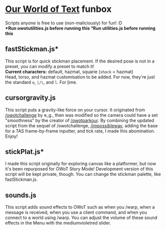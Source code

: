 # [Our World of Text](https://owot.me) funbox
Scripts anyone is free to use (non-maliciously) for fun! :D  
**\*Run owotutilities.js before running this**
**°Run utilities.js before running this**
## fastStickman.js*
This script is for quick stickman placement. If the desired pose is not in a preset, you can modify a preset to match it!  
**Current characters:** default, hazmat, squarie (`shock` = hazmat)  
Head, torso, and hazmat customisation to be added. For now, they're just the standard `o`, `|/\`, and `l`. For <ins>l</ins>ime.
## cursorgravity.js
This script puts a gravity-like force on your cursor. It originated from [/owotchallenge](https://owot.me/owotchallenge) by e_g., then was modified so the camera could have a set "smoothness" by the creator of [/owotparkour](https://owot.me/owotparkour). By combining the updated script from the sequel of /owotchallenge, [/impossibleway](https://owot.me/impossibleway), adding the base for a TAS frame-by-frame inputter, and tick rate, I made this abomination. Enjoy!
## stickPlat.js*
I made this script originally for exploring canvas like a platformer, but now it's been repurposed for OWoT Story Mode! Development version of this script will be kept private, though.
You can change the stickman palette, like fastStickman.js.
## sounds.js
This script adds sound effects to OWoT such as when you \/warp, when a message is received, when you use a client command, and when you connect to a world using \/warp.
You can adjust the volume of these sound effects in the Menu with the mediumvioletred slider.
